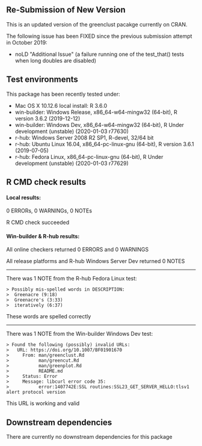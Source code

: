 ## Re-Submission of New Version

This is an updated version of the greenclust pacakge currently on CRAN.

The following issue has been FIXED since the previous submission attempt in October 2019:

* noLD "Additional Issue" (a failure running one of the test_that() tests when long doubles are disabled)


## Test environments

This package has been recently tested under:

* Mac OS X 10.12.6 local install: R 3.6.0
* win-builder: Windows Release, x86_64-w64-mingw32 (64-bit), R version 3.6.2 (2019-12-12)
* win-builder: Windows Dev, x86_64-w64-mingw32 (64-bit), R Under development (unstable) (2020-01-03 r77630)
* r-hub: Windows Server 2008 R2 SP1, R-devel, 32/64 bit
* r-hub: Ubuntu Linux 16.04, x86_64-pc-linux-gnu (64-bit), R version 3.6.1 (2019-07-05)
* r-hub: Fedora Linux, x86_64-pc-linux-gnu (64-bit), R Under development (unstable) (2020-01-03 r77629)


## R CMD check results

#### Local results:

0 ERRORs, 0 WARNINGs, 0 NOTEs

R CMD check succeeded


#### Win-builder & R-hub results:

All online checkers returned 0 ERRORS and 0 WARNINGS

All release platforms and R-hub Windows Server Dev returned 0 NOTES
  
--------
  
There was 1 NOTE from the R-hub Fedora Linux test:
  
```
> Possibly mis-spelled words in DESCRIPTION:
>  Greenacre (9:18)
>  Greenacre's (3:33)
>  iteratively (6:37)
```
    
These words are spelled correctly
    
--------

  
There was 1 NOTE from the Win-builder Windows Dev test:
  
```
> Found the following (possibly) invalid URLs:
>   URL: https://doi.org/10.1007/BF01901670
>     From: man/greenclust.Rd
>           man/greencut.Rd
>           man/greenplot.Rd
>           README.md
>     Status: Error
>     Message: libcurl error code 35:
>       	error:1407742E:SSL routines:SSL23_GET_SERVER_HELLO:tlsv1 alert protocol version
```

This URL is working and valid


## Downstream dependencies

There are currently no downstream dependencies for this package

